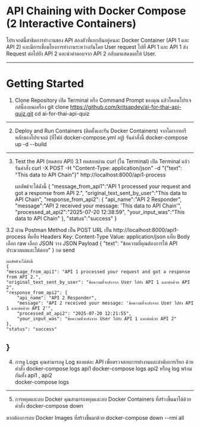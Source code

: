 # API Chaining with Docker Compose (2 Interactive Containers)

โปรเจกต์นี้สาธิตการทำงานของ API สองตัวที่แยกกันอยู่คนละ Docker Container (API 1 และ API 2) และมีการเชื่อมโยงการทำงานระหว่างกันโดย User request ไปที่ API 1 และ API 1 ส่ง Request ต่อไปยัง API 2 และนำคำตอบจาก API 2 กลับมาแสดงผลให้ User.

---

# Getting Started

1. Clone Repository
เปิด Terminal หรือ Command Prompt ของคุณ แล้วโคลนโปรเจกต์นี้ลงบนเครื่อง
git clone https://github.com/kritsapdev/ai-for-thai-api-quiz.git
cd ai-for-thai-api-quiz
---

2. Deploy and Run Containers (ติดตั้งและรัน Docker Containers)
จากไดเรกทอรีหลักของโปรเจกต์ (ที่ไฟล์ docker-compose.yml อยู่) รันคำสั่งนี้
docker-compose up -d --build
---

3. Test the API (ทดสอบ API)
3.1 ทดสอบผ่าน curl (ใน Terminal)
   เปิด Terminal แล้วรันคำสั่ง 
   curl -X POST -H "Content-Type: application/json" -d "{\"text\": \"This data to API Chain\"}" http://localhost:8000/api1-process

   ผลลัพธ์จะได้ดังนี้
   {
    "message_from_api1":"API 1 processed your request and got a response from API 2.",
    "original_text_sent_by_user":"This data to API Chain",
    "response_from_api2":
        {
            "api_name":"API 2 Responder",
            "message":"API 2 received your message: 'This data to API Chain'",
            "processed_at_api2":"2025-07-20 12:38:59",
            "your_input_was":"This data to API Chain"
        },
        "status":"success"
    }

3.2 ผ่าน Postman
    Method เป็น POST
    URL เป็น http://localhost:8000/api1-process
    ที่แท็บ Headers 
        Key: Content-Type
        Value: application/json
    แท็บ Body
        เลือก raw
        เลือก JSON
        วาง JSON Payload 
        {
            "text": "ข้อความที่คุณต้องการให้ API ประมวลผลและโต้ตอบ"
        }
    กด send

    ผลลัพธ์จะได้ดังนี้
    {
    "message_from_api1": "API 1 processed your request and got a response from API 2.",
    "original_text_sent_by_user": "ข้อความที่จะส่งจาก User ไปยัง API 1 และต่อด้วย API 2",
    "response_from_api2": {
        "api_name": "API 2 Responder",
        "message": "API 2 received your message: 'ข้อความที่จะส่งจาก User ไปยัง API 1 และต่อด้วย API 2'",
        "processed_at_api2": "2025-07-20 12:21:55",
        "your_input_was": "ข้อความที่จะส่งจาก User ไปยัง API 1 และต่อด้วย API 2"
    },
    "status": "success"
}
---

4. การดู Logs
คุณสามารถดู Log ของแต่ละ API เพื่อตรวจสอบการทำงานและลำดับการเรียก ด้วยคำสั่ง
    docker-compose logs api1
    docker-compose logs api2
หรือดู log พร้อมกันทั้ง api1 , api2    
    docker-compose logs
---

5. การหยุดและลบ Docker
คุณสามารถหยุดและลบ Docker Containers ที่สร้างขึ้นมาได้ด้วยคำสั่ง
docker-compose down

หากต้องการลบ Docker Images ที่สร้างขึ้นมาด้วย
docker-compose down --rmi all   

